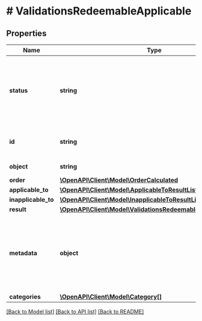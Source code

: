# # ValidationsRedeemableApplicable

## Properties

Name | Type | Description | Notes
------------ | ------------- | ------------- | -------------
**status** | **string** | Indicates whether the redeemable can be applied or not applied based on the validation rules. | [optional] [default to 'APPLICABLE']
**id** | **string** | Redeemable ID, i.e. the voucher code. | [optional]
**object** | **string** | Redeemable&#39;s object type. | [optional]
**order** | [**\OpenAPI\Client\Model\OrderCalculated**](OrderCalculated.md) |  | [optional]
**applicable_to** | [**\OpenAPI\Client\Model\ApplicableToResultList**](ApplicableToResultList.md) |  | [optional]
**inapplicable_to** | [**\OpenAPI\Client\Model\InapplicableToResultList**](InapplicableToResultList.md) |  | [optional]
**result** | [**\OpenAPI\Client\Model\ValidationsRedeemableApplicableResult**](ValidationsRedeemableApplicableResult.md) |  | [optional]
**metadata** | **object** | The metadata object stores all custom attributes in the form of key/value pairs assigned to the redeemable. | [optional]
**categories** | [**\OpenAPI\Client\Model\Category[]**](Category.md) |  | [optional]

[[Back to Model list]](../../README.md#models) [[Back to API list]](../../README.md#endpoints) [[Back to README]](../../README.md)
